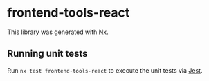 # frontend-tools-react

This library was generated with [Nx](https://nx.dev).

## Running unit tests

Run `nx test frontend-tools-react` to execute the unit tests via [Jest](https://jestjs.io).
